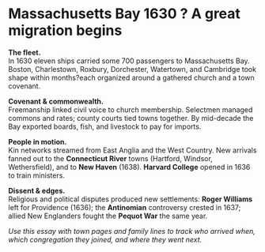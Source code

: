 ﻿# Massachusetts Bay 1630 ? A great migration begins

**The fleet.**  
In 1630 eleven ships carried some 700 passengers to Massachusetts Bay. Boston, Charlestown, Roxbury, Dorchester, Watertown, and Cambridge took shape within months?each organized around a gathered church and a town covenant.

**Covenant & commonwealth.**  
Freemanship linked civil voice to church membership. Selectmen managed commons and rates; county courts tied towns together. By mid-decade the Bay exported boards, fish, and livestock to pay for imports.

**People in motion.**  
Kin networks streamed from East Anglia and the West Country. New arrivals fanned out to the **Connecticut River** towns (Hartford, Windsor, Wethersfield), and to **New Haven** (1638). **Harvard College** opened in 1636 to train ministers.

**Dissent & edges.**  
Religious and political disputes produced new settlements: **Roger Williams** left for Providence (1636); the **Antinomian** controversy crested in 1637; allied New Englanders fought the **Pequot War** the same year.

*Use this essay with town pages and family lines to track who arrived when, which congregation they joined, and where they went next.*

